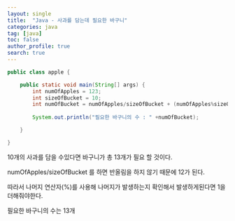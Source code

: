 ```yaml
---
layout: single
title:  "Java - 사과를 담는데 필요한 바구니"
categories: java
tag: [java]
toc: false
author_profile: true
search: true
---
```


```java
public class apple {

	public static void main(String[] args) {
		int numOfApples = 123;
		int sizeOfBucket = 10;
		int numOfBucket = numOfApples/sizeOfBucket + (numOfApples%sizeOfBucket>0 ? 1:0);
		
		System.out.println("필요한 바구니의 수 : " +numOfBucket);

	}

}
```

10개의 사과를 담을 수있다면 바구니가 총 13개가 필요 할 것이다.

 numOfApples/sizeOfBucket 를 하면 반올림을 하지 않기 때문에 12가 된다.

따라서 나머지 연산자(%)를 사용해 나머지가 발생하는지 확인해서 발생하게된다면 1을 더해줘야한다.

필요한 바구니의 수는 13개
